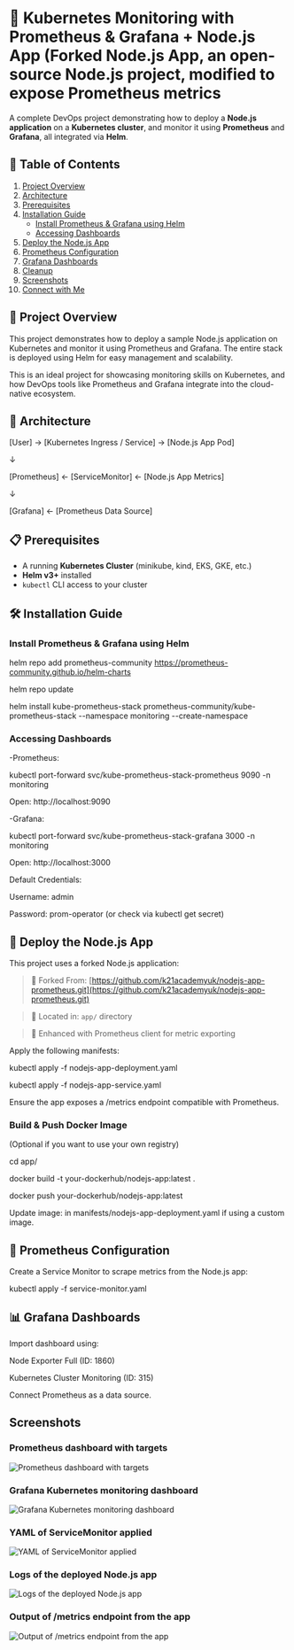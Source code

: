 # 🚀 Kubernetes Monitoring with Prometheus & Grafana + Node.js App (Forked Node.js App, an open-source Node.js project, modified to expose Prometheus metrics

A complete DevOps project demonstrating how to deploy a **Node.js application** on a **Kubernetes cluster**, and monitor it using **Prometheus** and **Grafana**, all integrated via **Helm**.

## 📌 Table of Contents

1. [Project Overview](#project-overview)
2. [Architecture](#architecture)
3. [Prerequisites](#prerequisites)
4. [Installation Guide](#installation-guide)
   - [Install Prometheus & Grafana using Helm](#install-prometheus--grafana-using-helm)
   - [Accessing Dashboards](#accessing-dashboards)
5. [Deploy the Node.js App](#deploy-the-nodejs-app)
6. [Prometheus Configuration](#prometheus-configuration)
7. [Grafana Dashboards](#grafana-dashboards)
8. [Cleanup](#cleanup)
9. [Screenshots](#screenshots)
10. [Connect with Me](#connect-with-me)

## 🚀 Project Overview

This project demonstrates how to deploy a sample Node.js application on Kubernetes and monitor it using Prometheus and Grafana. The entire stack is deployed using Helm for easy management and scalability.

This is an ideal project for showcasing monitoring skills on Kubernetes, and how DevOps tools like Prometheus and Grafana integrate into the cloud-native ecosystem.

## 🧱 Architecture

[User] → [Kubernetes Ingress / Service] → [Node.js App Pod]

↓

[Prometheus] ← [ServiceMonitor] ← [Node.js App Metrics]

↓

[Grafana] ← [Prometheus Data Source]

## 📋 Prerequisites

- A running **Kubernetes Cluster** (minikube, kind, EKS, GKE, etc.)
- **Helm v3+** installed
- `kubectl` CLI access to your cluster

## 🛠️ Installation Guide

### Install Prometheus & Grafana using Helm

helm repo add prometheus-community https://prometheus-community.github.io/helm-charts

helm repo update

helm install kube-prometheus-stack prometheus-community/kube-prometheus-stack --namespace monitoring --create-namespace

### Accessing Dashboards

-Prometheus:

kubectl port-forward svc/kube-prometheus-stack-prometheus 9090 -n monitoring

Open: http://localhost:9090

-Grafana:

kubectl port-forward svc/kube-prometheus-stack-grafana 3000 -n monitoring

Open: http://localhost:3000

Default Credentials:

Username: admin

Password: prom-operator (or check via kubectl get secret)

## 🚀 Deploy the Node.js App

This project uses a forked Node.js application:

> 🔗 Forked From: [https://github.com/k21academyuk/nodejs-app-prometheus.git](https://github.com/k21academyuk/nodejs-app-prometheus.git)
   
> 📁 Located in: `app/` directory
 
> 🧪 Enhanced with Prometheus client for metric exporting

Apply the following manifests:

kubectl apply -f nodejs-app-deployment.yaml

kubectl apply -f nodejs-app-service.yaml

Ensure the app exposes a /metrics endpoint compatible with Prometheus.

### Build & Push Docker Image
(Optional if you want to use your own registry)

cd app/

docker build -t your-dockerhub/nodejs-app:latest .

docker push your-dockerhub/nodejs-app:latest

Update image: in manifests/nodejs-app-deployment.yaml if using a custom image.

## 🔧 Prometheus Configuration

Create a Service Monitor to scrape metrics from the Node.js app:

kubectl apply -f service-monitor.yaml

## 📊 Grafana Dashboards

Import dashboard using:

Node Exporter Full (ID: 1860)

Kubernetes Cluster Monitoring (ID: 315)

Connect Prometheus as a data source.

## Screenshots

### Prometheus dashboard with targets

![Prometheus dashboard with targets](screenshots/prometheus-target-tab.png)

### Grafana Kubernetes monitoring dashboard

![Grafana Kubernetes monitoring dashboard](screenshots/grafana-monitoring-dashbboard.png)

### YAML of ServiceMonitor applied

![YAML of ServiceMonitor applied](screenshots/applied-service-monitor-yaml.png)

### Logs of the deployed Node.js app

![Logs of the deployed Node.js app](screenshots/nodejs-app-deployment.png)

### Output of /metrics endpoint from the app

![Output of /metrics endpoint from the app](screenshots/app-metrics.png)

